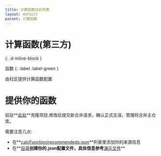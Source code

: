 ```yaml
---
title: 计算函数社区列表
layout: default
parent: 计算函数
---
```


# 计算函数(第三方)
{: .d-inline-block }

函数
{: .label .label-green }

由社区提供计算函数配置

<div id=table class='table-wrapper'></div>

<script>
var http = new XMLHttpRequest();
http.open('get', '/config/calcFunction/recommendeds.json', true);
http.send();
http.onreadystatechange = function () {
    if (http.readyState == 4 && http.status == 200) {
        var jsonData = JSON.parse(http.response);
        var table = document.createElement('table');
        var thead = document.createElement('thead');
        var tbody = document.createElement('tbody');
    
        var keys = jsonData.child;
        var headerRow = document.createElement('tr');
    
        ['Name', 'Path'].forEach(function(i) {
            var th = document.createElement('th');
            th.textContent = i;
            headerRow.appendChild(th);
        });
    
        thead.appendChild(headerRow);
        table.appendChild(thead);
    
        jsonData.child.forEach(function(item) {
            var row = document.createElement('tr');
            var tdName = document.createElement('td'),
                tdPath = document.createElement('td');

                tdName.textContent = item["name"];
                tdPath.innerHTML = item["updataFunction"].map((pathItem) => `<div><b>${pathItem.name}</b>:</div><a href='${pathItem.path}'>${pathItem.path}</a>`);

            row.appendChild(tdName);    
            row.appendChild(tdPath);
            tbody.appendChild(row);
        });
    
        table.appendChild(tbody);

        document.getElementById('table').appendChild(table);
    }
}


</script>

# 提供你的函数

前往**[此处](https://github.com/hell-gun-calculator/document/)**克隆项目,修改后提交新合并请求，确认正式无误，管理将合并主仓库。

需要注意几点:

- 在**[calcFunction/recommendeds.json](https://github.com/hell-gun-calculator/document/blob/main/config/calcFunction/recommendeds.json)**列表里添加你的来源信息 
- 在**[目录](https://github.com/hell-gun-calculator/document/blob/main/config/calcFunction/)**创建你的.json配置文件，具体信息参考**[演示文件](https://github.com/hell-gun-calculator/document/blob/main/config/calcFunction/example.json)**
